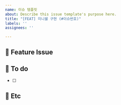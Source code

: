 ```yaml
---
name: 이슈 템플릿
about: Describe this issue template's purpose here.
title: "[FEAT] 미니쉘 구현 (#이슈번호)"
labels: ''
assignees: ''

---
```


## 📌 Feature Issue


## 📝 To do
- [ ]


## 🔴 Etc
